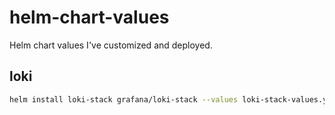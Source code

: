 # helm-chart-values

Helm chart values I've customized and deployed.


## loki

```sh
helm install loki-stack grafana/loki-stack --values loki-stack-values.yml -n loki --create-namespace
```
